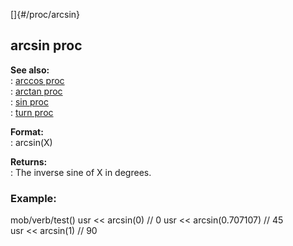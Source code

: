 []{#/proc/arcsin}    
## arcsin proc    
**See also:**    
:   [arccos proc](/ref/proc/arccos.md)    
:   [arctan proc](/ref/proc/arctan.md)    
:   [sin proc](/ref/proc/sin.md)    
:   [turn proc](/ref/proc/turn.md)    
<!-- -->    
**Format:**    
:   arcsin(X)    
<!-- -->    
**Returns:**    
:   The inverse sine of X in degrees.    
### Example:    
mob/verb/test() usr \<\< arcsin(0) // 0 usr \<\< arcsin(0.707107) // 45    
usr \<\< arcsin(1) // 90  